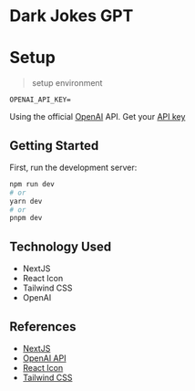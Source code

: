 # Dark Jokes GPT

# Setup 

> setup environment
```env
OPENAI_API_KEY=
```
Using the official [OpenAI](https://openai.com/api/) API. Get your [API key](https://beta.openai.com/account/api-keys)

## Getting Started

First, run the development server:

```bash
npm run dev
# or
yarn dev
# or
pnpm dev
```

## Technology Used
- NextJS
- React Icon
- Tailwind CSS
- OpenAI

## References
- [NextJS](https://nextjs.org/)
- [OpenAI API](https://platform.openai.com/docs/api-reference)
- [React Icon](https://react-icons.github.io/)
- [Tailwind CSS](https://tailwindcss.com/)